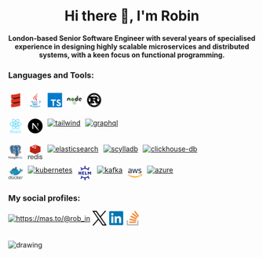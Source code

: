 <h1 align="center">Hi there 👋, I'm Robin</h1>

<h4 align="center">London-based Senior Software Engineer with several years of specialised experience in designing highly scalable microservices and distributed systems, with a keen focus on functional programming.</h4>

<h3 align="left">Languages and Tools:</h3>

<div style="display: flex; flex-direction: column; gap: 10px;">
  <div style="display: flex; flex-direction: row; gap: 10px; margin-top:10px;">
    <a href="https://www.scala-lang.org" target="_blank" rel="noreferrer">
      <img
        src="https://raw.githubusercontent.com/devicons/devicon/master/icons/scala/scala-original.svg"
        alt="scala"
        width="30"
        height="30"
      />
    </a>
    <a href="https://www.java.com" target="_blank" rel="noreferrer">
      <img
        src="https://raw.githubusercontent.com/devicons/devicon/master/icons/java/java-original.svg"
        alt="java"
        width="30"
        height="30"
      />
    </a>
    <a href="https://www.typescriptlang.org/" target="_blank" rel="noreferrer">
      <img
        src="https://raw.githubusercontent.com/devicons/devicon/master/icons/typescript/typescript-original.svg"
        alt="typescript"
        width="30"
        height="30"
      />
    </a>
    <a href="https://nodejs.org" target="_blank" rel="noreferrer">
      <img
        src="https://raw.githubusercontent.com/devicons/devicon/master/icons/nodejs/nodejs-original-wordmark.svg"
        alt="nodejs"
        width="30"
        height="30"
      />
    </a>
    <a href="https://www.rust-lang.org" target="_blank" rel="noreferrer">
      <img
        src="https://raw.githubusercontent.com/devicons/devicon/master/icons/rust/rust-original.svg"
        alt="rust"
        width="30"
        height="30"
      />
    </a>
  </div>

  <div style="display: flex; flex-direction: row; gap: 10px;margin-top:10px;">
    <a href="https://reactjs.org/" target="_blank" rel="noreferrer">
      <img
        src="https://raw.githubusercontent.com/devicons/devicon/master/icons/react/react-original-wordmark.svg"
        alt="react"
        width="30"
        height="30"
      />
    </a>
    <a href="https://nextjs.org/" target="_blank" rel="noreferrer">
      <img
        src="https://raw.githubusercontent.com/devicons/devicon/master/icons/nextjs/nextjs-original.svg"
        alt="nextjs"
        width="30"
        height="30"
      />
    </a>
    <a href="https://tailwindcss.com/" target="_blank" rel="noreferrer">
      <img
        src="https://www.vectorlogo.zone/logos/tailwindcss/tailwindcss-icon.svg"
        alt="tailwind"
        width="30"
        height="30"
      />
    </a>
    <a href="https://graphql.org" target="_blank" rel="noreferrer">
      <img
        src="https://www.vectorlogo.zone/logos/graphql/graphql-icon.svg"
        alt="graphql"
        width="30"
        height="30"
      />
    </a>
  </div>
  <div style="display: flex; flex-direction: row; gap: 10px;margin-top:10px;">
    <a href="https://www.postgresql.org" target="_blank" rel="noreferrer">
      <img
        src="https://raw.githubusercontent.com/devicons/devicon/master/icons/postgresql/postgresql-original-wordmark.svg"
        alt="postgresql"
        width="30"
        height="30"
      />
    </a>
    <a href="https://redis.io" target="_blank" rel="noreferrer">
      <img
        src="https://raw.githubusercontent.com/devicons/devicon/master/icons/redis/redis-original-wordmark.svg"
        alt="redis"
        width="30"
        height="30"
      />
    </a>
    <a href="https://www.elastic.co" target="_blank" rel="noreferrer">
      <img
        src="https://www.vectorlogo.zone/logos/elastic/elastic-icon.svg"
        alt="elasticsearch"
        width="30"
        height="30"
      />
    </a>
    <a href="https://www.scylladb.com/" target="_blank" rel="noreferrer">
      <img
        src="https://www.scylladb.com/wp-content/uploads/scylla-opensource-1.png"
        alt="scylladb"
        width="30"
        height="30"
      />
    </a>
    <a href="https://clickhouse.com/" target="_blank" rel="noreferrer">
      <img
        src="https://clickhouse.com/images/cloud/clickhouse-logo-with-dropshadow.svg"
        alt="clickhouse-db"
        width="30"
        height="30"
      />
    </a>
  </div>
  <div style="display: flex; flex-direction: row; gap: 10px;">
    <a href="https://www.docker.com/" target="_blank" rel="noreferrer">
      <img
        src="https://raw.githubusercontent.com/devicons/devicon/master/icons/docker/docker-original-wordmark.svg"
        alt="docker"
        width="30"
        height="30"
      />
    </a>
    <a href="https://kubernetes.io" target="_blank" rel="noreferrer">
      <img
        src="https://www.vectorlogo.zone/logos/kubernetes/kubernetes-icon.svg"
        alt="kubernetes"
        width="30"
        height="30"
      />
    </a>
    <a href="https://helm.sh/" target="_blank" rel="noreferrer">
      <img
        src="https://raw.githubusercontent.com/devicons/devicon/master/icons/helm/helm-original.svg"
        alt="helm"
        width="30"
        height="30"
      />
    </a>
    <a href="https://kafka.apache.org/" target="_blank" rel="noreferrer">
      <img
        src="https://www.vectorlogo.zone/logos/apache_kafka/apache_kafka-icon.svg"
        alt="kafka"
        width="30"
        height="30"
      />
    </a>
    <a href="https://aws.amazon.com" target="_blank" rel="noreferrer">
      <img
        src="https://raw.githubusercontent.com/devicons/devicon/master/icons/amazonwebservices/amazonwebservices-original-wordmark.svg"
        alt="aws"
        width="30"
        height="30"
      />
    </a>
    <a
      href="https://azure.microsoft.com/en-in/"
      target="_blank"
      rel="noreferrer"
    >
      <img
        src="https://www.vectorlogo.zone/logos/microsoft_azure/microsoft_azure-icon.svg"
        alt="azure"
        width="30"
        height="30"
      />
    </a>
  </div>
</div>

<h3 align="left">My social profiles:</h3>
<p align="left">
<a href="https://mas.to/@rob_in" target="blank"><img align="center" src="https://joinmastodon.org/logos/logo-purple.svg" alt="https://mas.to/@rob_in" height="30" width="30" /></a>
<a href="https://x.com/rbn_raj" target="blank"><img align="center" src="https://raw.githubusercontent.com/devicons/devicon/master/icons/twitter/twitter-original.svg" alt="https://x.com/rbn_raj" height="30" width="30" /></a>
<a href="https://www.linkedin.com/in/robinnraj/" target="blank"><img align="center" src="https://raw.githubusercontent.com/devicons/devicon/master/icons/linkedin/linkedin-original.svg" alt="https://www.linkedin.com/in/robinnraj/" height="30" width="30" /></a>
<a href="https://stackoverflow.com/users/3289282/robin-raju" target="blank"><img align="center" src="https://raw.githubusercontent.com/devicons/devicon/master/icons/stackoverflow/stackoverflow-original.svg" alt="https://stackoverflow.com/users/3289282/robin-raju" height="30" width="30" /></a>
</p>

<br/>
<img src="./assets/never_gonna_let_you_down.gif" alt="drawing" width="1200"/>

